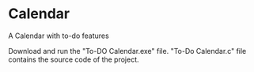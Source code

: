# Calendar
A Calendar with to-do features

Download and run the "To-DO Calendar.exe" file. "To-Do Calendar.c" file contains the source code of the project.
